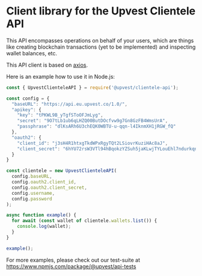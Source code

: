 # Client library for the Upvest Clientele API

This API encompasses operations on behalf of your users, which are things like creating blockchain transactions (yet to be implemented) and inspecting wallet balances, etc.

This API client is based on [axios](https://www.npmjs.com/package/axios).

Here is an example how to use it in Node.js:

```javascript
const { UpvestClienteleAPI } = require('@upvest/clientele-api');

const config = {
  "baseURL": "https://api.eu.upvest.co/1.0/",
  "apikey": {
    "key": "tPKWL9B_yTgfSToOFJmLyg",
    "secret": "9O7tLb1ub6qLHZQ00ButDOcfvw9g7Gn8GzFB4WmsUrA",
    "passphrase": "dlKsARh6U3chEQK0WBTU-u-qqn-l4IknmXH1jRGW_fQ"
  },
  "oauth2": {
    "client_id": "j3sH4R1htxgTkdWPxRgyTQt2LSiovrKuziHAc8aJ",
    "client_secret": "6hYU72rsW3VTl94hBqokzYZSuh5jaKLwjTYLouEhl7ndurkqn78lFYzeteU6kCHLzfZblT5WTf4p7R4VS9lR7vHne0Xm09DBolCG693Cp5qlwL7CHnUDAovjYPWxKP3z"
  }
}

const clientele = new UpvestClienteleAPI(
  config.baseURL,
  config.oauth2.client_id,
  config.oauth2.client_secret,
  config.username,
  config.password
);

async function example() {
  for await (const wallet of clientele.wallets.list()) {
    console.log(wallet);
  }
}

example();

```

For more examples, please check out our test-suite at https://www.npmjs.com/package/@upvest/api-tests
